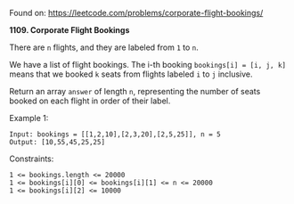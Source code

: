 Found on: https://leetcode.com/problems/corporate-flight-bookings/

**1109\. Corporate Flight Bookings**

There are `n` flights, and they are labeled from `1` to `n`.

We have a list of flight bookings. The i-th booking
`bookings[i] = [i, j, k]` means that we booked `k` seats from
flights labeled `i` to `j` inclusive.

Return an array `answer` of length `n`, representing the number
of seats booked on each flight in order of their label.


Example 1:

    Input: bookings = [[1,2,10],[2,3,20],[2,5,25]], n = 5
    Output: [10,55,45,25,25]
 

Constraints:

    1 <= bookings.length <= 20000
    1 <= bookings[i][0] <= bookings[i][1] <= n <= 20000
    1 <= bookings[i][2] <= 10000
